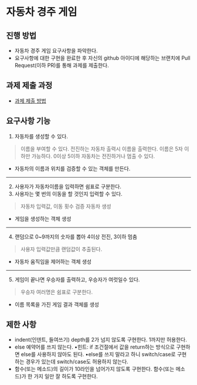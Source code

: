 # 자동차 경주 게임
## 진행 방법
* 자동차 경주 게임 요구사항을 파악한다.
* 요구사항에 대한 구현을 완료한 후 자신의 github 아이디에 해당하는 브랜치에 Pull Request(이하 PR)를 통해 과제를 제출한다.

## 과제 제출 과정
* [과제 제출 방법](https://github.com/next-step/nextstep-docs/tree/master/precourse)

## 요구사항 기능
1. 자동차를 생성할 수 있다.
> 이름을 부여할 수 있다. 전진하는 자동차 출력시 이름을 출력한다.
> 이름은 5자 이하만 가능하다. 0이상 5이하
> 자동차는 전진하거나 멈출 수 있다.
- 자동차의 이름과 위치를 검증할 수 있는 객체를 만든다.
---
2. 사용자가 자동차이름을 입력하면 쉼표로 구분한다.
3. 사용자는 몇 번의 이동을 할 것인지 입력할 수 있다.
> 자동차 입력값, 이동 횟수 검증
> 자동차 생성
- 게임을 생성하는 객체 생성
---
4. 랜덤으로 0~9까지의 숫자를 뽑아 4이상 전진, 3이하 멈춤
> 사용자 입력값만큼 랜덤값이 추출된다.
- 자동차 움직임을 제어하는 객체 생성
---
5. 게임이 끝나면 우승자를 출력하고, 우승자가 여럿일수 있다.
> 우승자 여러명은 쉼표로 구분한다.
- 이름 목록을 가진 게임 결과 객체를 생성

## 제한 사항 
- indent(인덴트, 들여쓰기) depth를 2가 넘지 않도록 구현한다. 1까지만 허용한다.
- else 예약어를 쓰지 않는다.
  •힌트: if 조건절에서 값을 return하는 방식으로 구현하면 else를 사용하지 않아도 된다.
  •else를 쓰지 말라고 하니 switch/case로 구현하는 경우가 있는데 switch/case도 허용하지 않는다. 
- 함수(또는 메소드)의 길이가 10라인을 넘어가지 않도록 구현한다.
  함수(또는 메소드)가 한 가지 일만 잘 하도록 구현한다.